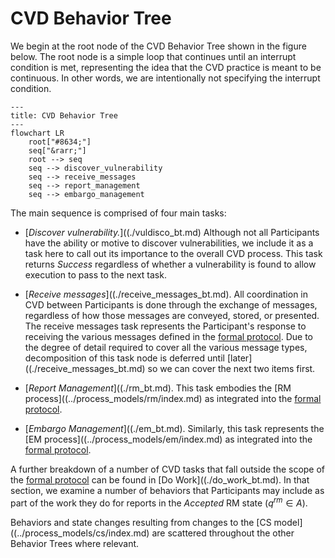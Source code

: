 # CVD Behavior Tree

We begin at the root node of the CVD Behavior Tree shown in the figure below.
The root node is a simple loop that continues until an interrupt condition is met, representing the idea
that the CVD practice is meant to be continuous. In other words, we are intentionally not specifying the interrupt condition.

```mermaid
---
title: CVD Behavior Tree
---
flowchart LR
    root["#8634;"]
    seq["&rarr;"]
    root --> seq
    seq --> discover_vulnerability
    seq --> receive_messages
    seq --> report_management
    seq --> embargo_management
```

The main sequence is comprised of four main tasks:

-   [*Discover vulnerability.*]((./vuldisco_bt.md) Although not all Participants have the
    ability or motive to discover vulnerabilities, we include it as a
    task here to call out its importance to the overall
    CVD process. This task returns *Success* regardless of whether a vulnerability is found to allow execution to
    pass to the next task.

-   [*Receive messages*]((./receive_messages_bt.md). All coordination in CVD between Participants is done through
    the exchange of messages, regardless of how those messages are
    conveyed, stored, or presented. The receive messages task represents
    the Participant's response to receiving the various messages defined
    in the [formal protocol](../reference/formal_protocol/index.md). Due to the degree of detail
    required to cover all the various message types, decomposition of
    this task node is deferred until [later]((./receive_messages_bt.md) so we can cover the next two items
    first.

-   [*Report Management*]((./rm_bt.md). This task embodies the [RM process]((../process_models/rm/index.md)
    as integrated into the [formal protocol](../reference/formal_protocol/index.md).

-   [*Embargo Management*]((./em_bt.md). Similarly, this task represents the
    [EM process]((../process_models/em/index.md) as integrated into the [formal protocol](../reference/formal_protocol/index.md).

A further breakdown of a number of CVD tasks that fall outside the scope of the
[formal protocol](../reference/formal_protocol/index.md) can be found in
[Do Work]((./do_work_bt.md).
In that section, we examine a number of behaviors that Participants may include as part of the work they do for reports 
in the $Accepted$ RM state ($q^{rm}\in A$).

Behaviors and state changes resulting from changes to the [CS model]((../process_models/cs/index.md) are scattered throughout the other Behavior Trees
where relevant.

